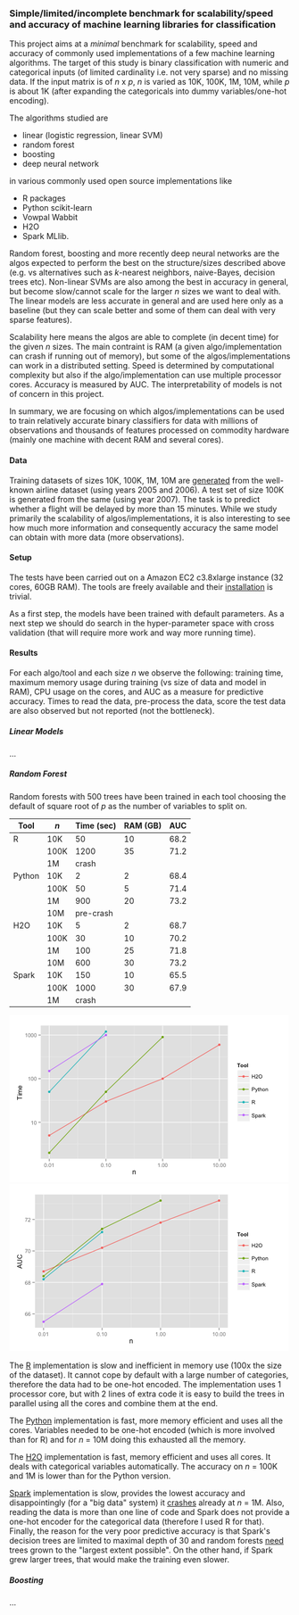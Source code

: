 
### Simple/limited/incomplete benchmark for scalability/speed and accuracy of machine learning libraries for classification

This project aims at a *minimal* benchmark for scalability, speed and accuracy of commonly used implementations
of a few machine learning algorithms. The target of this study is binary classification with numeric and categorical inputs (of 
limited cardinality i.e. not very sparse) and no missing data. If the input matrix is of *n* x *p*, *n* is 
varied as 10K, 100K, 1M, 10M, while *p* is about 1K (after expanding the categoricals into dummy 
variables/one-hot encoding).

The algorithms studied are 
- linear (logistic regression, linear SVM)
- random forest
- boosting 
- deep neural network

in various commonly used open source implementations like 
- R packages
- Python scikit-learn
- Vowpal Wabbit
- H2O 
- Spark MLlib.

Random forest, boosting and more recently deep neural networks are the algos expected to perform the best on the structure/sizes
described above (e.g. vs alternatives such as *k*-nearest neighbors, naive-Bayes, decision trees etc). 
Non-linear SVMs are also among the best in accuracy in general, but become slow/cannot scale for the larger *n*
sizes we want to deal with. The linear models are less accurate in general and are used here only 
as a baseline (but they can scale better and some of them can deal with very sparse features). 

Scalability here means the algos are able to complete (in decent time) for the given *n* sizes. 
The main contraint is RAM (a given algo/implementation can crash if running out of memory), but some 
of the algos/implementations can work in a distributed setting. Speed is determined by computational
complexity but also if the algo/implementation can use multiple processor cores.
Accuracy is measured by AUC. The interpretability of models is not of concern in this project.

In summary, we are focusing on which algos/implementations can be used to train relatively accurate binary classifiers for data
with millions of observations and thousands of features processed on commodity hardware (mainly one machine with decent RAM and several cores).

#### Data

Training datasets of sizes 10K, 100K, 1M, 10M are [generated](0-init/2-gendata.txt) from the well-known airline dataset (using years 2005 and 2006). 
A test set of size 100K is generated from the same (using year 2007). The task is to predict whether a flight will
be delayed by more than 15 minutes. While we study primarily the scalability of algos/implementations, it is also interesting
to see how much more information and consequently accuracy the same model can obtain with more data (more observations).

#### Setup 

The tests have been carried out on a Amazon EC2 c3.8xlarge instance (32 cores, 60GB RAM). The tools are freely available and 
their [installation](0-init/1-install.txt) is trivial.

As a first step, the models have been trained with default parameters. As a next step we should do search in the hyper-parameter
space with cross validation (that will require more work and way more running time).

#### Results

For each algo/tool and each size *n* we observe the following: training time, maximum memory usage during training (vs
size of data and model in RAM), CPU usage on the cores, 
and AUC as a measure for predictive accuracy. 
Times to read the data, pre-process the data, score the test data are also observed but not
reported (not the bottleneck).

##### Linear Models

...

##### Random Forest

Random forests with 500 trees have been trained in each tool choosing the default of square root of *p* as the number of
variables to split on.

Tool    | *n*  |   Time (sec)  | RAM (GB) | AUC
-------------------------|------|---------------|----------|--------
R       | 10K  |      50       |   10     | 68.2
        | 100K |     1200      |   35     | 71.2
        | 1M   |     crash     |          |
Python  | 10K  |      2        |   2      | 68.4
        | 100K |     50        |   5      | 71.4
        | 1M   |     900       |   20     | 73.2
        | 10M  |  pre-crash    |          |
H2O     | 10K  |      5        |   2      | 68.7
        | 100K |      30       |   10     | 70.2
        | 1M   |      100      |   25     | 71.8
        | 10M  |      600      |   30     | 73.2
Spark   | 10K  |      150      |   10     | 65.5
        | 100K |      1000     |   30     | 67.9
        | 1M   |     crash     |          |

![plot-time](2-rf/x-plot-time.png)
![plot-auc](2-rf/x-plot-auc.png)

The [R](2-rf/1.R) implementation is slow and inefficient in memory use (100x the size of the 
dataset). It cannot cope by default with a large number of categories, therefore the data had
to be one-hot encoded. The implementation uses 1 processor core, but with 2 lines of extra code
it is easy to build
the trees in parallel using all the cores and combine them at the end.

The [Python](2-rf/2.py) implementation is fast, more memory efficient and uses all the cores.
Variables needed to be one-hot encoded (which is more involved than for R) 
and for *n* = 10M doing this exhausted all the memory.

The [H2O](2-rf/4-h2o.R) implementation is fast, memory efficient and uses all cores. It deals
with categorical variables automatically. The accuracy on *n* = 100K and 1M is lower than for the
Python version.

[Spark](2-rf/5b-spark.txt) implementation is slow, provides the lowest accuracy and disappointingly
(for a "big data" system) it [crashes](2-rf/5c-spark-crash.txt) already at *n* = 1M. 
Also, reading the data is more than one line of code and Spark does not provide a one-hot encoder
for the categorical data (therefore I used R for that).
Finally, the reason for the very poor predictive accuracy is that Spark's decision trees are 
limited to maximal depth of 30 and random forests 
[need](https://www.stat.berkeley.edu/~breiman/RandomForests/cc_home.htm) 
trees grown to the "largest extent possible". On the other hand, if Spark grew larger trees, that would
make the training even slower.

##### Boosting

...
    



